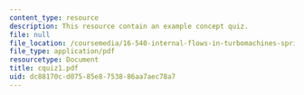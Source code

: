 ```yaml
---
content_type: resource
description: This resource contain an example concept quiz.
file: null
file_location: /coursemedia/16-540-internal-flows-in-turbomachines-spring-2006/dc88170cd07585e8753886aa7aec78a7_cquiz1.pdf
file_type: application/pdf
resourcetype: Document
title: cquiz1.pdf
uid: dc88170c-d075-85e8-7538-86aa7aec78a7
---
```

